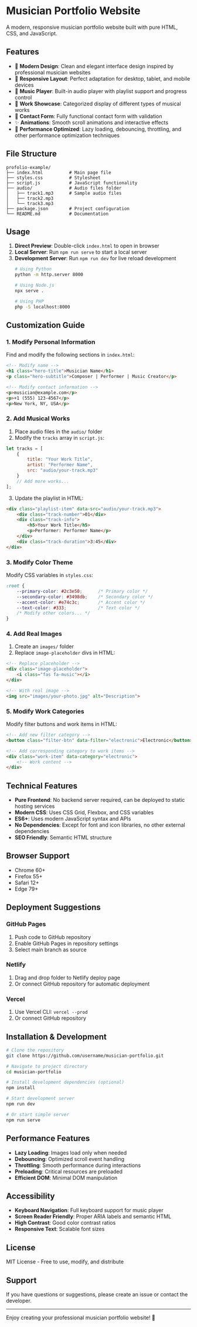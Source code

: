 # Musician Portfolio Website

A modern, responsive musician portfolio website built with pure HTML, CSS, and JavaScript.

## Features

- 🎵 **Modern Design**: Clean and elegant interface design inspired by professional musician websites
- 📱 **Responsive Layout**: Perfect adaptation for desktop, tablet, and mobile devices
- 🎼 **Music Player**: Built-in audio player with playlist support and progress control
- 🎨 **Work Showcase**: Categorized display of different types of musical works
- 📧 **Contact Form**: Fully functional contact form with validation
- ✨ **Animations**: Smooth scroll animations and interactive effects
- 🚀 **Performance Optimized**: Lazy loading, debouncing, throttling, and other performance optimization techniques

## File Structure

```
profolio-example/
├── index.html          # Main page file
├── styles.css          # Stylesheet
├── script.js           # JavaScript functionality
├── audio/              # Audio files folder
│   ├── track1.mp3      # Sample audio files
│   ├── track2.mp3
│   └── track3.mp3
├── package.json        # Project configuration
└── README.md           # Documentation
```

## Usage

1. **Direct Preview**: Double-click `index.html` to open in browser
2. **Local Server**: Run `npm run serve` to start a local server
3. **Development Server**: Run `npm run dev` for live reload development
   ```bash
   # Using Python
   python -m http.server 8000
   
   # Using Node.js
   npx serve .
   
   # Using PHP
   php -S localhost:8000
   ```

## Customization Guide

### 1. Modify Personal Information

Find and modify the following sections in `index.html`:

```html
<!-- Modify name -->
<h1 class="hero-title">Musician Name</h1>
<p class="hero-subtitle">Composer | Performer | Music Creator</p>

<!-- Modify contact information -->
<p>musician@example.com</p>
<p>+1 (555) 123-4567</p>
<p>New York, NY, USA</p>
```

### 2. Add Musical Works

1. Place audio files in the `audio/` folder
2. Modify the `tracks` array in `script.js`:

```javascript
let tracks = [
    {
        title: "Your Work Title",
        artist: "Performer Name",
        src: "audio/your-track.mp3"
    }
    // Add more works...
];
```

3. Update the playlist in HTML:

```html
<div class="playlist-item" data-src="audio/your-track.mp3">
    <div class="track-number">01</div>
    <div class="track-info">
        <h5>Your Work Title</h5>
        <p>Performer: Performer Name</p>
    </div>
    <div class="track-duration">3:45</div>
</div>
```

### 3. Modify Color Theme

Modify CSS variables in `styles.css`:

```css
:root {
    --primary-color: #2c3e50;      /* Primary color */
    --secondary-color: #3498db;    /* Secondary color */
    --accent-color: #e74c3c;       /* Accent color */
    --text-color: #333;            /* Text color */
    /* Modify other colors... */
}
```

### 4. Add Real Images

1. Create an `images/` folder
2. Replace `image-placeholder` divs in HTML:

```html
<!-- Replace placeholder -->
<div class="image-placeholder">
    <i class="fas fa-music"></i>
</div>

<!-- With real image -->
<img src="images/your-photo.jpg" alt="Description">
```

### 5. Modify Work Categories

Modify filter buttons and work items in HTML:

```html
<!-- Add new filter category -->
<button class="filter-btn" data-filter="electronic">Electronic</button>

<!-- Add corresponding category to work items -->
<div class="work-item" data-category="electronic">
    <!-- Work content -->
</div>
```

## Technical Features

- **Pure Frontend**: No backend server required, can be deployed to static hosting services
- **Modern CSS**: Uses CSS Grid, Flexbox, and CSS variables
- **ES6+**: Uses modern JavaScript syntax and APIs
- **No Dependencies**: Except for font and icon libraries, no other external dependencies
- **SEO Friendly**: Semantic HTML structure

## Browser Support

- Chrome 60+
- Firefox 55+
- Safari 12+
- Edge 79+

## Deployment Suggestions

### GitHub Pages
1. Push code to GitHub repository
2. Enable GitHub Pages in repository settings
3. Select main branch as source

### Netlify
1. Drag and drop folder to Netlify deploy page
2. Or connect GitHub repository for automatic deployment

### Vercel
1. Use Vercel CLI: `vercel --prod`
2. Or connect GitHub repository

## Installation & Development

```bash
# Clone the repository
git clone https://github.com/username/musician-portfolio.git

# Navigate to project directory
cd musician-portfolio

# Install development dependencies (optional)
npm install

# Start development server
npm run dev

# Or start simple server
npm run serve
```

## Performance Features

- **Lazy Loading**: Images load only when needed
- **Debouncing**: Optimized scroll event handling
- **Throttling**: Smooth performance during interactions
- **Preloading**: Critical resources are preloaded
- **Efficient DOM**: Minimal DOM manipulation

## Accessibility

- **Keyboard Navigation**: Full keyboard support for music player
- **Screen Reader Friendly**: Proper ARIA labels and semantic HTML
- **High Contrast**: Good color contrast ratios
- **Responsive Text**: Scalable font sizes

## License

MIT License - Free to use, modify, and distribute

## Support

If you have questions or suggestions, please create an issue or contact the developer.

---

Enjoy creating your professional musician portfolio website! 🎵
